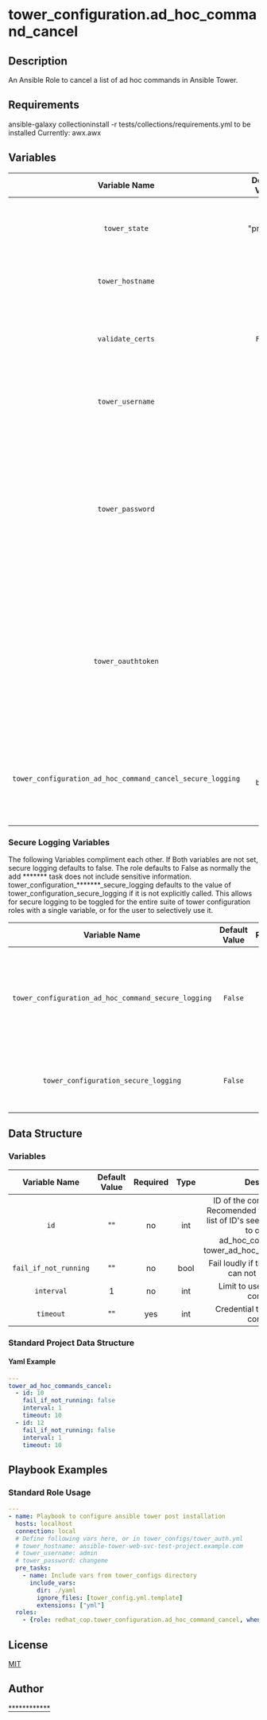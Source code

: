 # tower_configuration.ad_hoc_command_cancel
## Description
An Ansible Role to cancel a list of ad hoc commands in Ansible Tower.

## Requirements
ansible-galaxy collectioninstall  -r tests/collections/requirements.yml to be installed
Currently:
  awx.awx

## Variables
|Variable Name|Default Value|Required|Description|Example|
|:---:|:---:|:---:|:---:|:---:|
|`tower_state`|"present"|no|The state all objects will take unless overriden by object default|'absent'|
|`tower_hostname`|""|yes|URL to the Ansible Tower Server.|127.0.0.1|
|`validate_certs`|`False`|no|Whether or not to validate the Ansible Tower Server's SSL certificate.||
|`tower_username`|""|yes|Admin User on the Ansible Tower Server.||
|`tower_password`|""|yes|Tower Admin User's password on the Ansible Tower Server.  This should be stored in an Ansible Vault at vars/tower-secrets.yml or elsewhere and called from a parent playbook.||
|`tower_oauthtoken`|""|yes|Tower Admin User's token on the Ansible Tower Server.  This should be stored in an Ansible Vault at or elsewhere and called from a parent playbook.||
|`tower_configuration_ad_hoc_command_cancel_secure_logging`|`see below`|yes|Data structure describing your orgainzation or orgainzations Described below.||

### Secure Logging Variables
The following Variables compliment each other.
If Both variables are not set, secure logging defaults to false.
The role defaults to False as normally the add ******* task does not include sensitive information.
tower_configuration_*******_secure_logging defaults to the value of tower_configuration_secure_logging if it is not explicitly called. This allows for secure logging to be toggled for the entire suite of tower configuration roles with a single variable, or for the user to selectively use it.

|Variable Name|Default Value|Required|Description|
|:---:|:---:|:---:|:---:|
|`tower_configuration_ad_hoc_command_secure_logging`|`False`|no|Whether or not to include the sensitive ad_hoc_command role tasks in the log.  Set this value to `True` if you will be providing your sensitive values from elsewhere.|
|`tower_configuration_secure_logging`|`False`|no|This variable enables secure logging as well, but is shared accross multiple roles, see above.|

## Data Structure
### Variables
|Variable Name|Default Value|Required|Type|Description|
|:---:|:---:|:---:|:---:|:---:|
|`id`|""|no|int|ID of the command to cancel Recomended to be in a seperate list of ID's see example, defaults to output of ad_hoc_command_role of tower_ad_hoc_commands_output.|
|`fail_if_not_running`|""|no|bool|Fail loudly if the I(command_id) can not be canceled.|
|`interval`|1|no|int|Limit to use for the ad hoc command.|
|`timeout`|""|yes|int|Credential to use for ad hoc command.|


### Standard Project Data Structure
#### Yaml Example
```yaml
---
tower_ad_hoc_commands_cancel:
  - id: 10
    fail_if_not_running: false
    interval: 1
    timeout: 10
  - id: 12
    fail_if_not_running: false
    interval: 1
    timeout: 10

```

## Playbook Examples
### Standard Role Usage
```yaml
---
- name: Playbook to configure ansible tower post installation
  hosts: localhost
  connection: local
  # Define following vars here, or in tower_configs/tower_auth.yml
  # tower_hostname: ansible-tower-web-svc-test-project.example.com
  # tower_username: admin
  # tower_password: changeme
  pre_tasks:
    - name: Include vars from tower_configs directory
      include_vars:
        dir: ./yaml
        ignore_files: [tower_config.yml.template]
        extensions: ["yml"]
  roles:
    - {role: redhat_cop.tower_configuration.ad_hoc_command_cancel, when: tower_ad_hoc_commands is defined}
```
## License
[MIT](LICENSE)

## Author
[************](************)
